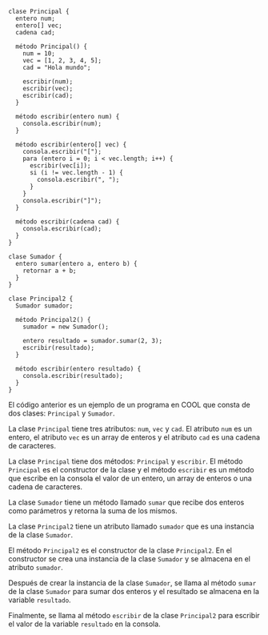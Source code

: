 ```cool
clase Principal {
  entero num;
  entero[] vec;
  cadena cad;

  método Principal() {
    num = 10;
    vec = [1, 2, 3, 4, 5];
    cad = "Hola mundo";

    escribir(num);
    escribir(vec);
    escribir(cad);
  }

  método escribir(entero num) {
    consola.escribir(num);
  }

  método escribir(entero[] vec) {
    consola.escribir("[");
    para (entero i = 0; i < vec.length; i++) {
      escribir(vec[i]);
      si (i != vec.length - 1) {
        consola.escribir(", ");
      }
    }
    consola.escribir("]");
  }

  método escribir(cadena cad) {
    consola.escribir(cad);
  }
}

clase Sumador {
  entero sumar(entero a, entero b) {
    retornar a + b;
  }
}

clase Principal2 {
  Sumador sumador;

  método Principal2() {
    sumador = new Sumador();

    entero resultado = sumador.sumar(2, 3);
    escribir(resultado);
  }

  método escribir(entero resultado) {
    consola.escribir(resultado);
  }
}
```

El código anterior es un ejemplo de un programa en COOL que consta de dos clases: `Principal` y `Sumador`.

La clase `Principal` tiene tres atributos: `num`, `vec` y `cad`. El atributo `num` es un entero, el atributo `vec` es un array de enteros y el atributo `cad` es una cadena de caracteres.

La clase `Principal` tiene dos métodos: `Principal` y `escribir`. El método `Principal` es el constructor de la clase y el método `escribir` es un método que escribe en la consola el valor de un entero, un array de enteros o una cadena de caracteres.

La clase `Sumador` tiene un método llamado `sumar` que recibe dos enteros como parámetros y retorna la suma de los mismos.

La clase `Principal2` tiene un atributo llamado `sumador` que es una instancia de la clase `Sumador`.

El método `Principal2` es el constructor de la clase `Principal2`. En el constructor se crea una instancia de la clase `Sumador` y se almacena en el atributo `sumador`.

Después de crear la instancia de la clase `Sumador`, se llama al método `sumar` de la clase `Sumador` para sumar dos enteros y el resultado se almacena en la variable `resultado`.

Finalmente, se llama al método `escribir` de la clase `Principal2` para escribir el valor de la variable `resultado` en la consola.